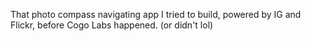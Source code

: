 That photo compass navigating app I tried to build, powered by IG and Flickr, before Cogo Labs happened. (or didn't lol)